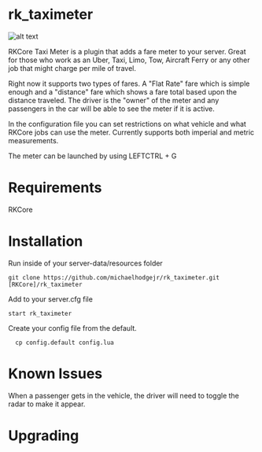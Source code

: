 # rk_taximeter


![alt text](https://i.imgur.com/1Q2ralm.jpg "RKCore TaxiMeter")


RKCore Taxi Meter is a plugin that adds a fare meter to your server. Great for those
who work as an Uber, Taxi, Limo, Tow, Aircraft Ferry or any other job that might
charge per mile of travel.

Right now it supports two types of fares. A "Flat Rate" fare which is simple
enough and a "distance" fare which shows a fare total based upon the distance
traveled. The driver is the "owner" of the meter and any passengers in the car
will be able to see the meter if it is active.

In the configuration file you can set restrictions on what vehicle and what RKCore
jobs can use the meter. Currently supports both imperial and metric measurements.

The meter can be launched by using LEFTCTRL + G

# Requirements
RKCore

# Installation
Run inside of your server-data/resources folder

```
git clone https://github.com/michaelhodgejr/rk_taximeter.git [RKCore]/rk_taximeter
```

Add to your server.cfg file

```
start rk_taximeter
```

Create your config file from the default.

```
  cp config.default config.lua
```
# Known Issues
When a passenger gets in the vehicle, the driver will need to toggle the radar to
make it appear.

# Upgrading
